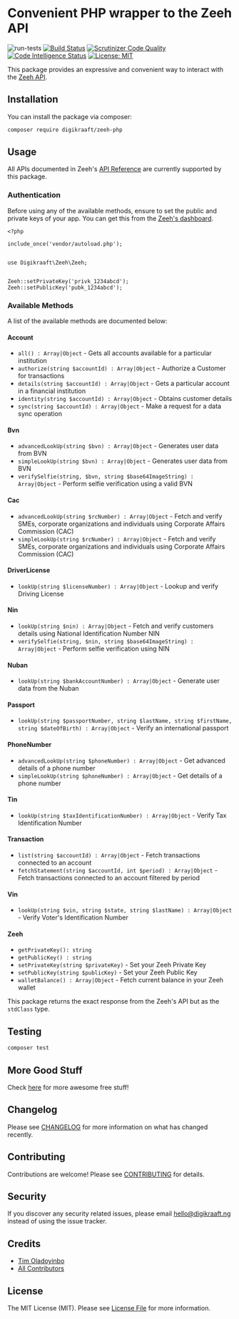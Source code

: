 # Convenient PHP wrapper to the Zeeh API
![run-tests](https://github.com/digikraaft/zeeh-php/workflows/run-tests/badge.svg)
[![Build Status](https://travis-ci.com/digikraaft/zeeh-php.svg?token=6YhB5FxJsF7ENdMM7Mzz&branch=master)](https://travis-ci.com/digikraaft/zeeh-php)
[![Scrutinizer Code Quality](https://scrutinizer-ci.com/g/digikraaft/zeeh-php/badges/quality-score.png?b=master)](https://scrutinizer-ci.com/g/digikraaft/zeeh-php/?branch=master)
[![Code Intelligence Status](https://scrutinizer-ci.com/g/digikraaft/zeeh-php/badges/code-intelligence.svg?b=master)](https://scrutinizer-ci.com/code-intelligence)
[![License: MIT](https://img.shields.io/badge/License-MIT-green.svg)](https://opensource.org/licenses/MIT)

This package provides an expressive and convenient way to interact with the [Zeeh API](https://www.zeeh.africa/).

## Installation

You can install the package via composer:

```bash
composer require digikraaft/zeeh-php
```

## Usage
All APIs documented in Zeeh's [API Reference](https://zeehdocs.zeeh.africa/) are currently supported by this package.

### Authentication
Before using any of the available methods, ensure to set the public and private keys of your app. You can get this from the [Zeeh's dashboard](https://dash.zeeh.africa/).

```
<?php 

include_once('vendor/autoload.php');


use Digikraaft\Zeeh\Zeeh;


Zeeh::setPrivateKey('privk_1234abcd');
Zeeh::setPublicKey('pubk_1234abcd');

```

### Available Methods
A list of the available methods are documented below:
#### Account
* `all() : Array|Object` - Gets all accounts available for a particular institution
* `authorize(string $accountId) : Array|Object` - Authorize a Customer for transactions
* `details(string $accountId) : Array|Object` - Gets a particular account in a financial institution
* `identity(string $accountId) : Array|Object` - Obtains customer details
* `sync(string $accountId) : Array|Object` - Make a request for a data sync operation

#### Bvn
* `advancedLookUp(string $bvn) : Array|Object` - Generates user data from BVN
* `simpleLookUp(string $bvn) : Array|Object` - Generates user data from BVN
* `verifySelfie(string, $bvn, string $base64ImageString) : Array|Object` - Perform selfie verification using a valid BVN

#### Cac
* `advancedLookUp(string $rcNumber) : Array|Object` - Fetch and verify SMEs, corporate organizations and individuals using Corporate Affairs Commission (CAC)
* `simpleLookUp(string $rcNumber) : Array|Object` - Fetch and verify SMEs, corporate organizations and individuals using Corporate Affairs Commission (CAC)

#### DriverLicense
* `lookUp(string $licenseNumber) : Array|Object` - Lookup and verify Driving License

#### Nin
* `lookUp(string $nin) : Array|Object` - Fetch and verify customers details using National Identification Number NIN
* `verifySelfie(string, $nin, string $base64ImageString) : Array|Object` - Perform selfie verification using NIN

#### Nuban
* `lookUp(string $bankAccountNumber) : Array|Object` - Generate user data from the Nuban

#### Passport
* `lookUp(string $passportNumber, string $lastName, string $firstName, string $dateOfBirth) : Array|Object` - Verify an international passport

#### PhoneNumber
* `advancedLookUp(string $phoneNumber) : Array|Object` - Get advanced details of a phone number
* `simpleLookUp(string $phoneNumber) : Array|Object` - Get details of a phone number

#### Tin
* `lookUp(string $taxIdentificationNumber) : Array|Object` - Verify Tax Identification Number

#### Transaction
* `list(string $accountId) : Array|Object` - Fetch transactions connected to an account
* `fetchStatement(string $accountId, int $period) : Array|Object` - Fetch transactions connected to an account filtered by period

#### Vin
* `lookUp(string $vin, string $state, string $lastName) : Array|Object` - Verify Voter's Identification Number

#### Zeeh
* `getPrivateKey(): string`
* `getPublicKey() : string`
* `setPrivateKey(string $privateKey)` - Set your Zeeh Private Key
* `setPublicKey(string $publicKey)` - Set your Zeeh Public Key
* `walletBalance() : Array|Object` - Fetch current balance in your Zeeh wallet

This package returns the exact response from the Zeeh's API but as the `stdClass` type.

## Testing

``` bash
composer test
```

## More Good Stuff
Check [here](https://github.com/digikraaft) for more awesome free stuff!

## Changelog
Please see [CHANGELOG](CHANGELOG.md) for more information on what has changed recently.

## Contributing
Contributions are welcome! Please see [CONTRIBUTING](CONTRIBUTING.md) for details.

## Security
If you discover any security related issues, please email hello@digikraaft.ng instead of using the issue tracker.

## Credits

- [Tim Oladoyinbo](https://github.com/timoladoyinbo)
- [All Contributors](../../contributors)

## License

The MIT License (MIT). Please see [License File](LICENSE.md) for more information.
